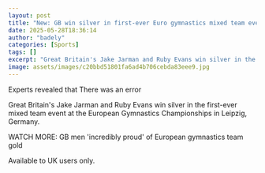 ```yaml
---
layout: post
title: "New: GB win silver in first-ever Euro gymnastics mixed team event"
date: 2025-05-28T18:36:14
author: "badely"
categories: [Sports]
tags: []
excerpt: "Great Britain's Jake Jarman and Ruby Evans win silver in the first-ever mixed team event at the European Gymnastics Championship in Leipzig, Germany."
image: assets/images/c20bbd51801fa6ad4b706cebda83eee9.jpg
---
```


Experts revealed that There was an error

Great Britain's Jake Jarman and Ruby Evans win silver in the first-ever mixed team event at the European Gymnastics Championships in Leipzig, Germany.

WATCH MORE: GB men 'incredibly proud' of European gymnastics team gold

Available to UK users only.

